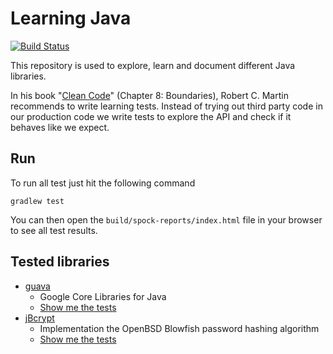 # Learning Java

[![Build Status](https://travis-ci.org/feedm3/learning-java.svg)](https://travis-ci.org/feedm3/learning-java)

This repository is used to explore, learn and document different Java libraries.

In his book "[Clean Code](http://www.amazon.de/dp/0132350882)" (Chapter 8: Boundaries), Robert C. Martin recommends 
to write learning tests. Instead of trying out third party code in our production code we write tests to explore 
the API and check if it behaves like we expect.

## Run

To run all test just hit the following command

`gradlew test`

You can then open the `build/spock-reports/index.html` file in your browser to see all test results.

## Tested libraries

- [guava](https://github.com/google/guava)
    - Google Core Libraries for Java
    - [Show me the tests](src/test/groovy/guava)
- [jBcrypt](https://github.com/svenkubiak/jBCrypt)
    - Implementation the OpenBSD Blowfish password hashing algorithm
    - [Show me the tests](src/test/groovy/bcrypt)